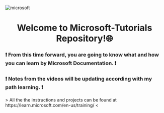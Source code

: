 ![microsoft](https://user-images.githubusercontent.com/89945563/220640108-33f2053c-6a97-4cce-ba3c-5636a6e1cb1d.png)
<h1 align="center"> Welcome to Microsoft-Tutorials Repository!🌐</h1>

<h3 align="left"> ❗️ From this time forward, you are going to know what and how you can learn by Microsoft Documentation. ❗️ </h3>
<h3 align="left"> ❗️ Notes from the videos will be updating according with my path learning. ❗️ </h3> 
> All the the instructions and projects can be found at https://learn.microsoft.com/en-us/training/ <
